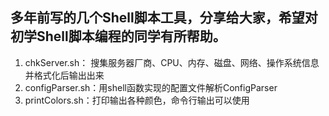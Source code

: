 ## 多年前写的几个Shell脚本工具，分享给大家，希望对初学Shell脚本编程的同学有所帮助。
1. chkServer.sh： 搜集服务器厂商、CPU、内存、磁盘、网络、操作系统信息并格式化后输出出来  
2. configParser.sh：用shell函数实现的配置文件解析ConfigParser  
3. printColors.sh：打印输出各种颜色，命令行输出可以使用  
